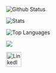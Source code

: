 ![Github Status](https://github-profile-summary-cards.vercel.app/api/cards/profile-details?username=AndreiRegiani&theme=gruvbox)

![Stats](https://github-readme-stats.vercel.app/api?username=AndreiRegiani&show_icons=true&theme=dark)

![Top Languages](https://github-readme-stats.vercel.app/api/top-langs/?username=AndreiRegiani&exclude_repo=dotfiles&layout=compact&theme=dark&hide=php,css,actionscript,html,dart,makefile,dockerfile,shell)

[<img src="https://www.codewars.com/users/AndreiRegiani/badges/micro">](https://www.codewars.com/users/AndreiRegiani)

<a href="https://www.linkedin.com/in/AndreiRegiani/" target="_blank"><img src="https://www.vectorlogo.zone/logos/linkedin/linkedin-icon.svg" alt="LinkedIn" width="40" height="40" /></a>
